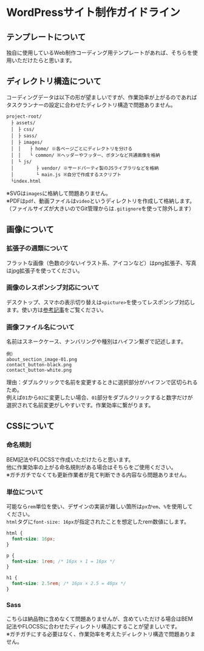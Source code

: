 # WordPressサイト制作ガイドライン

## テンプレートについて
独自に使用しているWeb制作コーディング用テンプレートがあれば、そちらを使用いただけたらと思います。

## ディレクトリ構造について

コーディングデータは以下の形が望ましいですが、作業効率が上がるのであればタスクランナーの設定に合わせたディレクトリ構造で問題ありません。

```
project-root/
　├ assets/
　│　├ css/
　│　├ sass/
　│　├ images/
　│　│　　├ home/ ※各ページごとにディレクトリを分ける
　│　│　　└ common/ ※ヘッダーやフッター、ボタンなど共通画像を格納
　│　└ js/
　│　　　　　├ vendor/ ※サードパーティ製のJSライブラリなどを格納
　│　　　　　└ main.js ※自分で作成するスクリプト
　└index.html
```
※SVGは`images`に格納して問題ありません。  
※PDFは`pdf`、動画ファイルは`video`というディレクトリを作成して格納します。（ファイルサイズが大きいのでGit管理からは`.gitignore`を使って除外します）  


## 画像について
### 拡張子の週類について
フラットな画像（色数の少ないイラスト系、アイコンなど）はpng拡張子、写真はjpg拡張子を使ってください。

### 画像のレスポンシブ対応について
デスクトップ、スマホの表示切り替えは`<picture>`を使ってレスポンシブ対応します。使い方は[参考記事](https://code-kitchen.dev/html/picture/)をご覧ください。

### 画像ファイル名について
名前はスネークケース、ナンバリングや種別はハイフン繋ぎで記述します。

```
例）
about_section_image-01.png
contact_button-black.png
contact_button-white.png
```

理由：ダブルクリックで名前を変更するときに選択部分がハイフンで区切られるため。  
例えば`01`から`02`に変更したい場合、`01`部分をダブルクリックすると数字だけが選択されて名前変更がしやすいです。作業効率に繋がります。

## CSSについて

### 命名規則

BEM記法やFLOCSSで作成いただけたらと思います。  
他に作業効率の上がる命名規則がある場合はそちらをご使用ください。  
※ガチガチでなくても更新作業者が見て判断できる内容なら問題ありません。

### 単位について
可能なら`rem`単位を使い、デザインの実装が難しい箇所は`px`か`em`、`%`を使用してください。  
`html`タグに`font-size: 16px`が指定されたことを想定したrem数値にします。

```css
html {
  font-size: 16px;
}

p {
  font-size: 1rem; /* 16px × 1 = 16px */
}

h1 {
  font-size: 2.5rem; /* 16px × 2.5 = 40px */
}
```

### Sass

こちらは納品物に含めなくて問題ありませんが、含めていただける場合はBEM記法やFLOCSSに合わせたディレクトリ構造にすることが望ましいです。  
※ガチガチにする必要はなく、作業効率を考えたディレクトリ構造で問題ありません。
